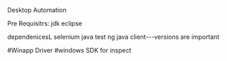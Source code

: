 Desktop Automation

Pre Requisitrs:
jdk
eclipse

dependenicesL
selenium java
test ng
java client---versions are important

#Winapp Driver 
#windows SDK  for inspect
